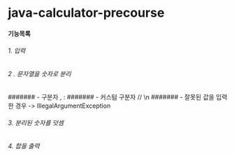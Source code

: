 # java-calculator-precourse


#### 기능목록
###### 1. 입력
###### 2 . 문자열을 숫자로 분리
####### - 구분자 , :
####### - 커스텀 구분자 // \n
####### - 잘못된 값을 입력한 경우 -> IllegalArgumentException
###### 3. 분리된 숫자를 덧셈
###### 4. 합을 출력
